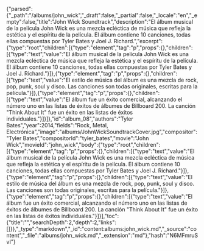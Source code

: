 {"parsed":{"_path":"/albums/john_wick","_draft":false,"_partial":false,"_locale":"en","_empty":false,"title":"John Wick Soundtrack","description":"El álbum musical de la película John Wick es una mezcla ecléctica de música que refleja la estética y el espíritu de la película. El álbum contiene 10 canciones, todas ellas compuestas por Tyler Bates y Joel J. Richard.","excerpt":{"type":"root","children":[{"type":"element","tag":"p","props":{},"children":[{"type":"text","value":"El álbum musical de la película John Wick es una mezcla ecléctica de música que refleja la estética y el espíritu de la película. El álbum contiene 10 canciones, todas ellas compuestas por Tyler Bates y Joel J. Richard."}]},{"type":"element","tag":"p","props":{},"children":[{"type":"text","value":"El estilo de música del álbum es una mezcla de rock, pop, punk, soul y disco. Las canciones son todas originales, escritas para la película."}]},{"type":"element","tag":"p","props":{},"children":[{"type":"text","value":"El álbum fue un éxito comercial, alcanzando el número uno en las listas de éxitos de álbumes de Billboard 200. La canción \"Think About It\" fue un éxito en las listas de éxitos individuales."}]}]},"id":"album_08","authors":"Tyler Bates","year":2014,"fields":"Rock, Metal, Electrónica","image":"albums/JohnWickSoundtrackCover.jpg","compositor":"Tyler Bates","compositorId":"tyler_bates","movie":"John Wick","movieId":"john_wick","body":{"type":"root","children":[{"type":"element","tag":"p","props":{},"children":[{"type":"text","value":"El álbum musical de la película John Wick es una mezcla ecléctica de música que refleja la estética y el espíritu de la película. El álbum contiene 10 canciones, todas ellas compuestas por Tyler Bates y Joel J. Richard."}]},{"type":"element","tag":"p","props":{},"children":[{"type":"text","value":"El estilo de música del álbum es una mezcla de rock, pop, punk, soul y disco. Las canciones son todas originales, escritas para la película."}]},{"type":"element","tag":"p","props":{},"children":[{"type":"text","value":"El álbum fue un éxito comercial, alcanzando el número uno en las listas de éxitos de álbumes de Billboard 200. La canción \"Think About It\" fue un éxito en las listas de éxitos individuales."}]}],"toc":{"title":"","searchDepth":2,"depth":2,"links":[]}},"_type":"markdown","_id":"content:albums:john_wick.md","_source":"content","_file":"albums/john_wick.md","_extension":"md"},"hash":"N6MFmruSvI"}